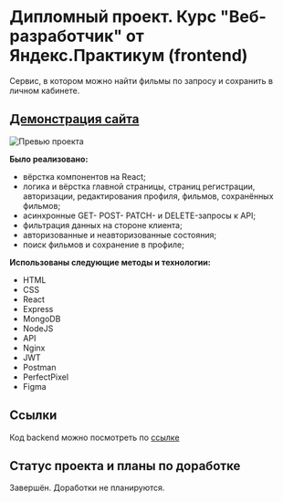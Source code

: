 #  Дипломный проект. Курс "Веб-разработчик" от Яндекс.Практикум (frontend)

Сервис, в котором можно найти фильмы по запросу и сохранить в личном кабинете.

## [Демонстрация сайта](https://gato.nomoredomains.rocks)

![Превью проекта](./src/images/movies-preview.jpg)

**Было реализовано:** 
- вёрстка компонентов на React;
- логика и вёрстка главной страницы, страниц регистрации, авторизации, редактирования профиля, фильмов, сохранённых фильмов;
- асинхронные GET- POST- PATCH- и DELETE-запросы к API;
- фильтрация данных на стороне клиента;
- авторизованные и неавторизованные состояния;
- поиск фильмов и сохранение в профиле;

**Использованы следующие методы и технологии:**
  - HTML
  - CSS
  - React
  - Express
  - MongoDB
  - NodeJS
  - API
  - Nginx
  - JWT
  - Postman
  - PerfectPixel
  - Figma

## Ссылки
Код backend можно посмотреть по [ссылке](https://github.com/8Gato8/movies-explorer-api)

## Статус проекта и планы по доработке
Завершён. Доработки не планируются.
